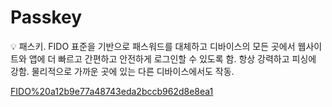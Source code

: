# Passkey

<aside>
💡 패스키.
FIDO 표준을 기반으로 패스워드를 대체하고 디바이스의 모든 곳에서 웹사이트와 앱에 더 빠르고 간편하고 안전하게 로그인할 수 있도록 함.
항상 강력하고 피싱에 강함.
물리적으로 가까운 곳에 있는 다른 디바이스에서도 작동.

</aside>

[FIDO%20a12b9e77a48743eda2bccb962d8e8ea1](FIDO%20a12b9e77a48743eda2bccb962d8e8ea1)